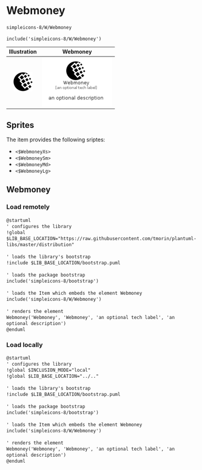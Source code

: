 # Webmoney


```text
simpleicons-8/W/Webmoney
```

```text
include('simpleicons-8/W/Webmoney')
```



| Illustration | Webmoney |
| :---: | :---: |
| ![illustration for Illustration](../../simpleicons-8/W/Webmoney.png) | ![illustration for Webmoney](../../simpleicons-8/W/Webmoney.Local.png) |



## Sprites
The item provides the following sriptes:

- `<$WebmoneyXs>`
- `<$WebmoneySm>`
- `<$WebmoneyMd>`
- `<$WebmoneyLg>`





## Webmoney

### Load remotely
```plantuml
@startuml
' configures the library
!global $LIB_BASE_LOCATION="https://raw.githubusercontent.com/tmorin/plantuml-libs/master/distribution"

' loads the library's bootstrap
!include $LIB_BASE_LOCATION/bootstrap.puml

' loads the package bootstrap
include('simpleicons-8/bootstrap')

' loads the Item which embeds the element Webmoney
include('simpleicons-8/W/Webmoney')

' renders the element
Webmoney('Webmoney', 'Webmoney', 'an optional tech label', 'an optional description')
@enduml
```

### Load locally
```plantuml
@startuml
' configures the library
!global $INCLUSION_MODE="local"
!global $LIB_BASE_LOCATION="../.."

' loads the library's bootstrap
!include $LIB_BASE_LOCATION/bootstrap.puml

' loads the package bootstrap
include('simpleicons-8/bootstrap')

' loads the Item which embeds the element Webmoney
include('simpleicons-8/W/Webmoney')

' renders the element
Webmoney('Webmoney', 'Webmoney', 'an optional tech label', 'an optional description')
@enduml
```


